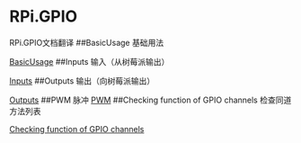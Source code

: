 # RPi.GPIO
RPi.GPIO文档翻译
##BasicUsage
基础用法

[BasicUsage](https://github.com/steptian/RPi.GPIO/blob/master/BasicUsage.md)
##Inputs
输入（从树莓派输出）

[Inputs](https://github.com/steptian/RPi.GPIO/blob/master/Inputs.md)
##Outputs
输出（向树莓派输出）

[Outputs](https://github.com/steptian/RPi.GPIO/blob/master/Outputs.md)
##PWM
脉冲
[PWM](https://github.com/steptian/RPi.GPIO/blob/master/PWM.md)
##Checking function of GPIO channels
检查同道方法列表

[Checking function of GPIO channels](https://github.com/steptian/RPi.GPIO/blob/master/Checking_function_of_GPIO_channels.md)
